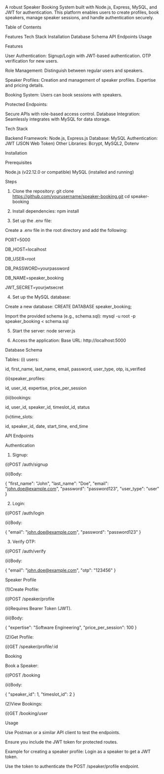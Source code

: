 A robust Speaker Booking System built with Node.js, Express, MySQL, and JWT for authentication. This platform enables users to create profiles, book speakers, manage speaker sessions, and handle authentication securely.

Table of Contents

Features
Tech Stack
Installation
Database Schema
API Endpoints
Usage


Features

User Authentication:
Signup/Login with JWT-based authentication.
OTP verification for new users.

Role Management:
Distinguish between regular users and speakers.

Speaker Profiles:
Creation and management of speaker profiles.
Expertise and pricing details.

Booking System:
Users can book sessions with speakers.

Protected Endpoints:

Secure APIs with role-based access control.
Database Integration:
Seamlessly integrates with MySQL for data storage.


Tech Stack

Backend Framework: Node.js, Express.js
Database: MySQL
Authentication: JWT (JSON Web Token)
Other Libraries: Bcrypt, MySQL2, Dotenv

Installation

Prerequisites

Node.js (v22.12.0 or compatible)
MySQL (installed and running)

Steps

1. Clone the repository:
git clone https://github.com/yourusername/speaker-booking.git
cd speaker-booking

2. Install dependencies:
npm install

3. Set up the .env file:

Create a .env file in the root directory and add the following:

PORT=5000

DB_HOST=localhost

DB_USER=root

DB_PASSWORD=yourpassword

DB_NAME=speaker_booking

JWT_SECRET=yourjwtsecret

4. Set up the MySQL database:

Create a new database:
CREATE DATABASE speaker_booking;

Import the provided schema (e.g., schema.sql):
mysql -u root -p speaker_booking < schema.sql

5. Start the server:
node server.js

6. Access the application:
Base URL: http://localhost:5000

Database Schema

Tables:
(i) users:

id, first_name, last_name, email, password, user_type, otp, is_verified

(ii)speaker_profiles:

id, user_id, expertise, price_per_session

(iii)bookings:

id, user_id, speaker_id, timeslot_id, status

(iv)time_slots:

id, speaker_id, date, start_time, end_time


API Endpoints

Authentication

1. Signup:

(i)POST /auth/signup

(ii)Body:

{
  "first_name": "John",
  "last_name": "Doe",
  "email": "john.doe@example.com",
  "password": "password123",
  "user_type": "user"
}

2. Login:

(i)POST /auth/login

(ii)Body:

{
  "email": "john.doe@example.com",
  "password": "password123"
}

3. Verify OTP:

(i)POST /auth/verify

(ii)Body:

{
  "email": "john.doe@example.com",
  "otp": "123456"
}


Speaker Profile

(1)Create Profile:

(i)POST /speaker/profile

(ii)Requires Bearer Token (JWT).

(iii)Body:

{
  "expertise": "Software Engineering",
  "price_per_session": 100
}

(2)Get Profile:

(i)GET /speaker/profile/:id

Booking

Book a Speaker:

(i)POST /booking

(ii)Body:

{
  "speaker_id": 1,
  "timeslot_id": 2
}

(2)View Bookings:

(i)GET /booking/user

Usage

Use Postman or a similar API client to test the endpoints.

Ensure you include the JWT token for protected routes.

Example for creating a speaker profile:
Login as a speaker to get a JWT token.

Use the token to authenticate the POST /speaker/profile endpoint.
